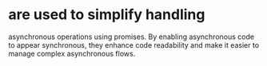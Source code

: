 # are used to simplify handling 
asynchronous operations using promises. By enabling asynchronous code to appear synchronous, they enhance code readability and make it easier to manage complex asynchronous flows.
